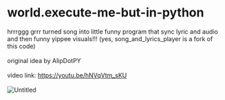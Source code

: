 # world.execute-me-but-in-python
hrrrggg grrr turned song into little funny program that sync lyric and audio and then funny yippee visuals!!! (yes, song_and_lyrics_player is a fork of this code)
<br>
<br>
original idea by AlipDotPY
<br>
<br>
video link: https://youtu.be/hNVqVtm_sKU
<br>
<br>
![Untitled](https://github.com/Postigic/world.execute-me-but-in-python/assets/143212308/a1b21414-69a6-4c08-b882-ee92b5c802c6)
